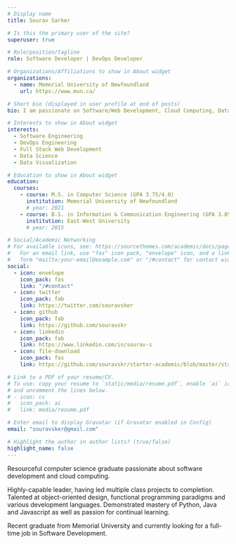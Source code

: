 ```yaml
---
# Display name
title: Sourav Sarker

# Is this the primary user of the site?
superuser: true

# Role/position/tagline
role: Software Developer | DevOps Developer

# Organizations/Affiliations to show in About widget
organizations:
  - name: Memorial University of Newfoundland
    url: https://www.mun.ca/

# Short bio (displayed in user profile at end of posts)
bio: I am passionate on Software/Web Development, Cloud Computing, Data Science and Data Visualization.

# Interests to show in About widget
interests:
  - Software Engineering
  - DevOps Engineering
  - Full Stack Web Development
  - Data Science
  - Data Visualization

# Education to show in About widget
education:
  courses:
    - course: M.S. in Computer Science (GPA 3.75/4.0)
      institution: Memorial University of Newfoundland
      # year: 2021
    - course: B.S. in Information & Communication Engineering (GPA 3.89/4.0)
      institution: East-West University
      # year: 2015

# Social/Academic Networking
# For available icons, see: https://sourcethemes.com/academic/docs/page-builder/#icons
#   For an email link, use "fas" icon pack, "envelope" icon, and a link in the
#   form "mailto:your-email@example.com" or "/#contact" for contact widget.
social:
  - icon: envelope
    icon_pack: fas
    link: "/#contact"
  - icon: twitter
    icon_pack: fab
    link: https://twitter.com/souravsker
  - icon: github
    icon_pack: fab
    link: https://github.com/souravskr
  - icon: linkedin
    icon_pack: fab
    link: https://www.linkedin.com/in/sourav-s
  - icon: file-download
    icon_pack: fas
    link: https://github.com/souravskr/starter-academic/blob/master/static/resume.pdf

# Link to a PDF of your resume/CV.
# To use: copy your resume to `static/media/resume.pdf`, enable `ai` icons in `params.toml`,
# and uncomment the lines below.
# - icon: cv
#   icon_pack: ai
#   link: media/resume.pdf

# Enter email to display Gravatar (if Gravatar enabled in Config)
email: "souravsker@gmail.com"

# Highlight the author in author lists? (true/false)
highlight_name: false
---
```


Resourceful computer science graduate passionate about software development and cloud computing.

Highly-capable leader, having led multiple class projects to completion. Talented at object-oriented design, functional programming paradigms and various development languages. Demonstrated mastery of Python, Java and Javascript as well as passion for continual learning.

Recent graduate from Memorial University and currently looking for a full-time job in Software Development.

<!-- {{< icon name="download" pack="fas" >}} Download my {{< staticref "/static/resume.pdf" "newtab" >}}resumé{{< /staticref >}}. -->
